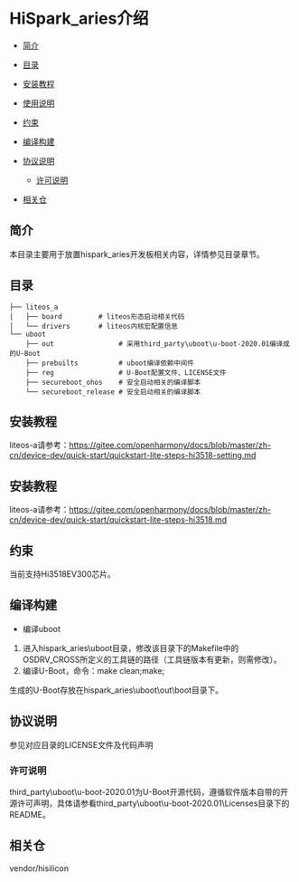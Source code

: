 # HiSpark\_aries介绍<a name="ZH-CN_TOPIC_0000001142448981"></a>

-   [简介](#section11660541593)
-   [目录](#section161941989596)
-   [安装教程](#section161941989597)
-   [使用说明](#section161941989598)
-   [约束](#section119744591305)
-   [编译构建](#section137768191623)
-   [协议说明](#section1312121216216)
    -   [许可说明](#section129654513264)

-   [相关仓](#section1371113476307)

## 简介<a name="section11660541593"></a>

本目录主要用于放置hispark_aries开发板相关内容，详情参见目录章节。

## 目录<a name="section161941989596"></a>

```
├── liteos_a
│   ├── board         # liteos形态启动相关代码
│   └── drivers       # liteos内核宏配置信息
└── uboot
    ├── out                # 采用third_party\uboot\u-boot-2020.01编译成的U-Boot
    ├── prebuilts          # uboot编译依赖中间件
    ├── reg                # U-Boot配置文件、LICENSE文件
    ├── secureboot_ohos    # 安全启动相关的编译脚本
    └── secureboot_release # 安全启动相关的编译脚本
```

## 安装教程<a name="section161941989597"></a>

liteos-a请参考：https://gitee.com/openharmony/docs/blob/master/zh-cn/device-dev/quick-start/quickstart-lite-steps-hi3518-setting.md

## 安装教程<a name="section161941989598"></a>

liteos-a请参考：https://gitee.com/openharmony/docs/blob/master/zh-cn/device-dev/quick-start/quickstart-lite-steps-hi3518.md

## 约束<a name="section119744591305"></a>

当前支持Hi3518EV300芯片。

## 编译构建<a name="section137768191623"></a>

-   编译uboot

1.  进入hispark\_aries\\uboot目录，修改该目录下的Makefile中的OSDRV\_CROSS所定义的工具链的路径（工具链版本有更新，则需修改）。
2.  编译U-Boot，命令：make clean;make;

生成的U-Boot存放在hispark\_aries\\uboot\\out\\boot目录下。


## 协议说明<a name="section1312121216216"></a>

参见对应目录的LICENSE文件及代码声明

### 许可说明<a name="section129654513264"></a>

third\_party\\uboot\\u-boot-2020.01为U-Boot开源代码，遵循软件版本自带的开源许可声明，具体请参看third\_party\\uboot\\u-boot-2020.01\\Licenses目录下的README。

## 相关仓<a name="section1371113476307"></a>

vendor/hisilicon

